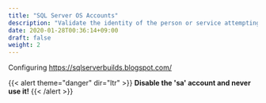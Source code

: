 ```yaml
---
title: "SQL Server OS Accounts"
description: "Validate the identity of the person or service attempting to connect."
date: 2020-01-28T00:36:14+09:00
draft: false
weight: 2
---
```


Configuring 
https://sqlserverbuilds.blogspot.com/

{{< alert theme="danger" dir="ltr" >}} **Disable the 'sa' account and never use it!**
{{< /alert >}}